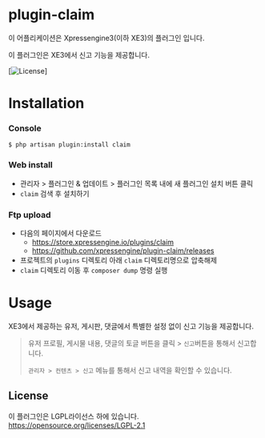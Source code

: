 # plugin-claim
이 어플리케이션은 Xpressengine3(이하 XE3)의 플러그인 입니다.

이 플러그인은 XE3에서 신고 기능을 제공합니다.

[![License](http://img.shields.io/badge/license-GNU%20LGPL-brightgreen.svg)]

# Installation
### Console
```
$ php artisan plugin:install claim
```

### Web install
- 관리자 > 플러그인 & 업데이트 > 플러그인 목록 내에 새 플러그인 설치 버튼 클릭
- `claim` 검색 후 설치하기

### Ftp upload
- 다음의 페이지에서 다운로드
    * https://store.xpressengine.io/plugins/claim
    * https://github.com/xpressengine/plugin-claim/releases
- 프로젝트의 `plugins` 디렉토리 아래 `claim` 디렉토리명으로 압축해제
- `claim` 디렉토리 이동 후 `composer dump` 명령 실행

# Usage
XE3에서 제공하는 유저, 게시판, 댓글에서 특별한 설정 없이 신고 기능을 제공합니다.

> 유저 프로필, 게시물 내용, 댓글의 토글 버튼을 클릭 > `신고`버튼을 통해서 신고합니다.
>
> `관리자 > 컨텐츠 > 신고` 메뉴를 통해서 신고 내역을 확인할 수 있습니다.

## License
이 플러그인은 LGPL라이선스 하에 있습니다. <https://opensource.org/licenses/LGPL-2.1>
